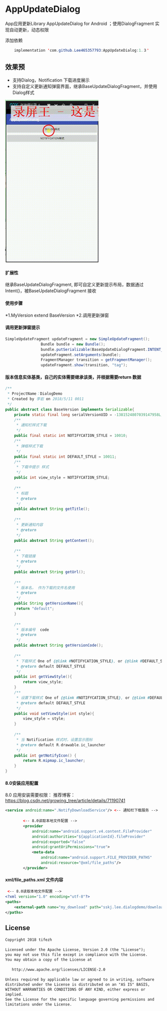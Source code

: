 # AppUpdateDialog
App应用更新Library
AppUpdateDialog for Android ；使用DialogFragment 实现自动更新，动态权限

添加依赖
```java
    implementation 'com.github.Lee465357793:AppUpdateDialog:1.３'
```

效果预
-------
* 支持Dialog，Notification 下载进度展示
* 支持自定义更新通知弹窗界面，继承BaseUpdateDialogFragment，并使用Dialog样式

<img src='https://github.com/Lee465357793/AppUpdateDialog/blob/master/img/20180717_105426.gif' width="300px"/>

#### 扩展性
继承BaseUpdateDialogFragment, 即可自定义更新提示布局，数据通过Intent()，被BaseUpdateDialogFragment 接收 

#### 使用步骤
*1.MyVersion extend BaseVersion
*2.调用更新弹窗

#### 调用更新弹窗提示
```java
SimpleUpdateFragment updateFragment = new SimpleUpdateFragment();
                Bundle bundle = new Bundle();
                bundle.putSerializable(BaseUpdateDialogFragment.INTENT_KEY, Serializable extend BaseVersion);
                updateFragment.setArguments(bundle);
                FragmentManager transition = getFragmentManager();
                updateFragment.show(transition, "tag");
```


#### 版本信息实体基类，自己的实体需要继承该类，并根据需要return 数据

```java
/**
 * ProjectName：DialogDemo
 * Created by 李岩 on 2018/5/11 0011
 */
public abstract class BaseVersion implements Serializable{
    private static final long serialVersionUID = -1381524807039147958L;
    /**
     * 通知栏样式下载
     */
    public final static int NOTIFYCATION_STYLE = 10010;
    /**
     * 弹框样式下载
     */
    public final static int DEFAULT_STYLE = 10011;
    /**
     * 下载中提示 样式
     */
    public int view_style = NOTIFYCATION_STYLE;

    /**
     * 标题
     * @return
     */
    public abstract String getTitle();

    /**
     * 更新通知内容
     * @return
     */
    public abstract String getContent();

    /**
     * 下载链接
     * @return
     */
    public abstract String getUrl();

    /**
     * 版本名， 作为下载的文件名使用
     * @return
     */
    public String getVersionName(){
     return "default";
    }

    /**
     * 版本编号  code
     * @return
     */
    public abstract String getVersionCode();

    /**
     * 下载样式 One of {@link #NOTIFYCATION_STYLE}, or {@link #DEFAULT_STYLE}
     * @return default DEFAULT_STYLE
     */
    public int getViewStyle(){
        return view_style;
    }
    /**
     * 设置下载样式 One of {@link #NOTIFYCATION_STYLE}, or {@link #DEFAULT_STYLE}
     * @return default DEFAULT_STYLE
     */
    public void setViewStyle(int style){
        view_style = style;
    }

    /**
     * 当 Notification 样式时，设置显示图标
     * @return default R.drawable.ic_launcher
     */
    public int getNotifyIcon() {
        return R.mipmap.ic_launcher;
    }
}

```

#### 8.0安装应用配置
8.0 应用安装需要权限：<uses-permission android:name="android.permission.REQUEST_INSTALL_PACKAGES"/>
推荐博客：https://blog.csdn.net/growing_tree/article/details/71190741

```xml
<service android:name=".NotifyDownloadService"/> <-- 通知栏下载服务 -->
        
        <-- 8.0读取本地文件配置 -->
        <provider
            android:name="android.support.v4.content.FileProvider"
            android:authorities="${applicationId}.fileProvider"
            android:exported="false"
            android:grantUriPermissions="true">
            <meta-data
                android:name="android.support.FILE_PROVIDER_PATHS"
                android:resource="@xml/file_paths"/>
        </provider>

```

#### xml/file_paths.xml 文件内容
```xml 
 <-- 8.0读取本地文件配置 -->
<?xml version="1.0" encoding="utf-8"?>
<paths>
    <external-path name="my_download" path="sskj.lee.dialogdemo/download/"/>
</paths>
```



License
-------

    Copyright 2018 tifezh

    Licensed under the Apache License, Version 2.0 (the "License");
    you may not use this file except in compliance with the License.
    You may obtain a copy of the License at

       http://www.apache.org/licenses/LICENSE-2.0

    Unless required by applicable law or agreed to in writing, software
    distributed under the License is distributed on an "AS IS" BASIS,
    WITHOUT WARRANTIES OR CONDITIONS OF ANY KIND, either express or implied.
    See the License for the specific language governing permissions and
    limitations under the License.

